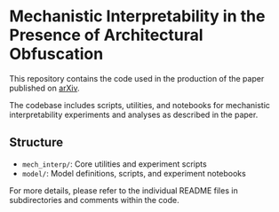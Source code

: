 # Mechanistic Interpretability in the Presence of Architectural Obfuscation

This repository contains the code used in the production of the paper published on [arXiv](https://arxiv.org/).

The codebase includes scripts, utilities, and notebooks for mechanistic interpretability experiments and analyses as described in the paper.

## Structure

- `mech_interp/`: Core utilities and experiment scripts
- `model/`: Model definitions, scripts, and experiment notebooks

For more details, please refer to the individual README files in subdirectories and comments within the code.
